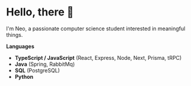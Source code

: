 # Hello, there 👋

I'm Neo, a passionate computer science student interested in meaningful things.


**Languages**
- **TypeScript / JavaScript**  (React, Express, Node, Next, Prisma, tRPC)
- **Java**  (Spring, RabbitMq)
- **SQL**  (PostgreSQL)
- **Python**

